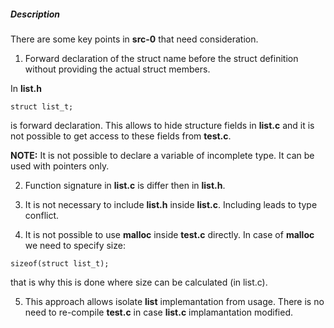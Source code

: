 ##### Description

There are some key points in **src-0** that need consideration.

1. Forward declaration of the struct name before the struct 
definition without providing the actual struct members. 

In **list.h** 
```
struct list_t;
```
is forward declaration. This allows to hide structure fields in **list.c** 
and it is not possible to get access to these fields from **test.c**.

**NOTE:**
It is not possible to declare a variable of incomplete type.
It can be used with pointers only.

2. Function signature in **list.c** is differ then in **list.h**.

3. It is not necessary to include **list.h** inside **list.c**. 
Including leads to type conflict.

4. It is not possible to use **malloc** inside **test.c** directly.
In case of **malloc** we need to specify size:
```
sizeof(struct list_t);
```
that is why this is done where size can be calculated (in list.c).

5. This approach allows isolate **list** implemantation from usage.
There is no need to re-compile **test.c** in case **list.c** implamantation modified.


